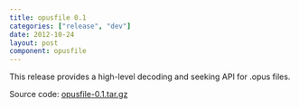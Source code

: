 ```yaml
---
title: opusfile 0.1
categories: ["release", "dev"]
date: 2012-10-24
layout: post
component: opusfile
---
```


This release provides a high-level decoding and seeking API for .opus files.

Source code: [opusfile-0.1.tar.gz](http://downloads.xiph.org/releases/opus/opusfile-0.1.tar.gz)
